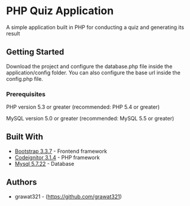 # PHP Quiz Application


A simple application built in PHP for conducting a quiz and generating its result

## Getting Started

Download the project and configure the database.php file inside the application/config folder. You can also configure the base url inside the config.php file.

### Prerequisites

PHP version 5.3 or greater (recommended: PHP 5.4 or greater)

MySQL version 5.0 or greater (recommended: MySQL 5.5 or greater)

## Built With

* [Bootstrap 3.3.7](https://getbootstrap.com/docs/3.3/getting-started/) - Frontend framework
* [Codeignitor 3.1.4](https://codeigniter.com/user_guide/) - PHP framework
* [Mysql 5.7.22](https://dev.mysql.com/doc/refman/5.7/en/) - Database

## Authors

* grawat321 - (https://github.com/grawat321)
